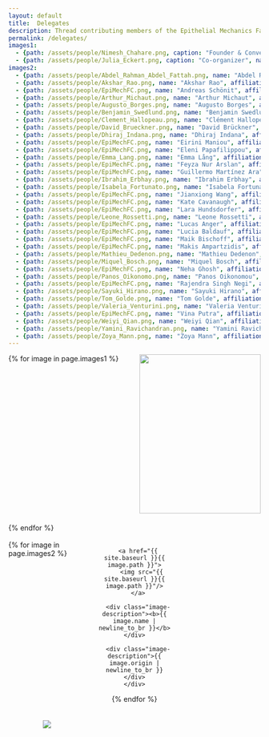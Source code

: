 ```yaml
---
layout: default
title:  Delegates
description: Thread contributing members of the Epithelial Mechanics Fan club
permalink: /delegates/
images1:
  - {path: /assets/people/Nimesh_Chahare.png, caption: "Founder & Convenor ", name: "Nimesh Chahare", description: "Columbia University \n New York, USA"}
  - {path: /assets/people/Julia_Eckert.png, caption: "Co-organizer", name: "Julia Eckert",  description: "University of Queensland \n Brisbane, Australia"}
images2: 
  - {path: /assets/people/Abdel_Rahman_Abdel_Fattah.png, name: "Abdel Rahman Abdel Fattah", affiliation: "...", origin: "Vienna, Austria"}
  - {path: /assets/people/Akshar_Rao.png, name: "Akshar Rao", affiliation: "...", origin: "Bengaluru, India"}
  - {path: /assets/people/EpiMechFC.png, name: "Andreas Schönit", affiliation: "...", origin: "Paris, France"}
  - {path: /assets/people/Arthur_Michaut.png, name: "Arthur Michaut", affiliation: "...", origin: "Paris, France"}
  - {path: /assets/people/Augusto_Borges.png, name: "Augusto Borges", affiliation: "...", origin: "Cambridge, UK"}
  - {path: /assets/people/Benjamin_Swedlund.png, name: "Benjamin Swedlund", affiliation: "...", origin: "Los Angeles, USA"}
  - {path: /assets/people/Clement_Hallopeau.png, name: "Clément Hallopeau", affiliation: "...", origin: "Barcelona, Spain"}
  - {path: /assets/people/David_Brueckner.png, name: "David Brückner", affiliation: "...", origin: "Basel, Switzerland"}
  - {path: /assets/people/Dhiraj_Indana.png, name: "Dhiraj Indana", affiliation: "...", origin: "Pasadena, USA"}
  - {path: /assets/people/EpiMechFC.png, name: "Eirini Maniou", affiliation: "...", origin: "Padova, Italy"}
  - {path: /assets/people/EpiMechFC.png, name: "Eleni Papafilippou", affiliation: "...", origin: "London, UK"}
  - {path: /assets/people/Emma_Lang.png, name: "Emma Lång", affiliation: "...", origin: "Oslo, Norway"}
  - {path: /assets/people/EpiMechFC.png, name: "Feyza Nur Arslan", affiliation: "...", origin: "Lausanne, Switzerland"}
  - {path: /assets/people/EpiMechFC.png, name: "Guillermo Martínez Ara", affiliation: "...", origin: "Barcelona, Spain"}
  - {path: /assets/people/Ibrahim_Erbhay.png, name: "Ibrahim Erbhay", affiliation: "...", origin: "Galway, Ireland"}
  - {path: /assets/people/Isabela_Fortunato.png, name: "Isabela Fortunato", affiliation: "...", origin: "Barcelona, Spain"}
  - {path: /assets/people/EpiMechFC.png, name: "Jianxiong Wang", affiliation: "...", origin: "Brisbane, Australia"}
  - {path: /assets/people/EpiMechFC.png, name: "Kate Cavanaugh", affiliation: "...", origin: "San Francisco, USA"}
  - {path: /assets/people/EpiMechFC.png, name: "Lara Hundsdorfer", affiliation: "...", origin: "Tübingen, Germany"}
  - {path: /assets/people/Leone_Rossetti.png, name: "Leone Rossetti", affiliation: "...", origin: "London, UK"}
  - {path: /assets/people/EpiMechFC.png, name: "Lucas Anger", affiliation: "...", origin: "Paris, France"}
  - {path: /assets/people/EpiMechFC.png, name: "Lucia Baldauf", affiliation: "...", origin: "London, UK"}
  - {path: /assets/people/EpiMechFC.png, name: "Maik Bischoff", affiliation: "...", origin: "Chapel Hill, USA"}
  - {path: /assets/people/EpiMechFC.png, name: "Makis Ampartzidis", affiliation: "...", origin: "Cambridge, UK"}
  - {path: /assets/people/Mathieu_Dedenon.png, name: "Mathieu Dedenon", affiliation: "...", origin: "Geneva, Switzerland"}
  - {path: /assets/people/Miquel_Bosch.png, name: "Miquel Bosch", affiliation: "...", origin: "Barcelona, Spain"}
  - {path: /assets/people/EpiMechFC.png, name: "Neha Ghosh", affiliation: "...", origin: "New York, USA"}
  - {path: /assets/people/Panos_Oikonomo.png, name: "Panos Oikonomou", affiliation: "...", origin: "New York, USA"}
  - {path: /assets/people/EpiMechFC.png, name: "Rajendra Singh Negi", affiliation: "...", origin: "Syracuse, USA"}
  - {path: /assets/people/Sayuki_Hirano.png, name: "Sayuki Hirano", affiliation: "...", origin: "Kyoto, Japan"}
  - {path: /assets/people/Tom_Golde.png, name: "Tom Golde", affiliation: "...", origin: "Barcelona, Spain"}
  - {path: /assets/people/Valeria_Venturini.png, name: "Valeria Venturini", affiliation: "...", origin: "Barcelona, Spain"}
  - {path: /assets/people/EpiMechFC.png, name: "Vina Putra", affiliation: "...", origin: "Sydney, Australia"}
  - {path: /assets/people/Weiyi_Qian.png, name: "Weiyi Qian", affiliation: "...", origin: "New York, USA"}
  - {path: /assets/people/Yamini_Ravichandran.png, name: "Yamini Ravichandran", affiliation: "...", origin: "Geneva, Switzerland"}
  - {path: /assets/people/Zoya_Mann.png, name: "Zoya Mann", affiliation: "...", origin: "Brisbane, Australia"}
---
```


<div class="gallery1">
  {% for image in page.images1 %}
    <div class="gallery-item">
      <a href="{{ site.baseurl }}{{ image.path }}">
        <img src="{{ site.baseurl }}{{ image.path }}"/>
      </a>
      <div class="image-caption">{{ image.caption }}</div>
      <div class="image-description"><b>{{ image.name | newline_to_br }}</b></div>
      <div class="image-description">{{ image.description | newline_to_br }}</div>
    </div>
  {% endfor %}
</div>

<br>
<div class="gallery2">
  {% for image in page.images2 %}
    <div class="gallery-item">
    
      <a href="{{ site.baseurl }}{{ image.path }}">
        <img src="{{ site.baseurl }}{{ image.path }}"/>
      </a>
     
      <div class="image-description"><b>{{ image.name | newline_to_br }}</b></div>
 <!--      
      <div class="image-description">{{ image.affiliation | newline_to_br }}</div>
 -->      
      <div class="image-description">{{ image.origin | newline_to_br }}</div>
    </div>
  {% endfor %}
  <br>
</div>

<br>
<div style="text-align: center;">
  <a href="{{ site.baseurl }}/assets/people/000_Blank_world_map_Equal_Earth_projection.svg">  
            <img src="{{ site.baseurl }} /assets/people/000_Blank_world_map_Equal_Earth_projection.svg"/>
  </a>
</div>




<style>
  .gallery1 {
    display: grid;
    grid-template-columns: repeat(2, 1fr);
    gap: 20px;
    max-width: 800px;
    margin: 0 auto;
  }

  .gallery2 {
    display: grid;
    grid-template-columns: repeat(3, 1fr);
    gap: 20px;
    max-width: 800px;
    margin: 0 auto;
  }
  
  .gallery-item {
    overflow: hidden;
    text-align: center;
  }
  
  .gallery-item img {
    width: 100%;
    height: auto;
    aspect-ratio: 1/1;
    object-fit: cover;
    transition: transform 0.5s ease-in-out;
  }
  
  .gallery-item:hover img {
    transform: scale(1.1);
  }
  
  .image-caption {
    margin-top: 10px;
    font-size: 0.9em;
    color: #666;
  }
</style>





<!--
<div class="gallery">
  {% for image in page.images %}
    <div class="gallery-item">
      <a href="{{ site.baseurl }}{{ image.path }}">
        <img src="{{ site.baseurl }}{{ image.path }}"/>
      </a>
      <div class="image-caption">{{ image.caption }}</div>
      <div class="image-description">{{ image.description | newline_to_br }}</div>
    </div>
  {% endfor %}
</div>

<style>
  .gallery {
    display: grid;
    grid-template-columns: repeat(2, 1fr);
    gap: 20px;
    max-width: 800px;
    margin: 0 auto;
  }
  
  .gallery-item {
    overflow: hidden;
    text-align: center;
  }
  
  .gallery-item img {
    width: 100%;
    height: auto;
    aspect-ratio: 1/1;
    object-fit: cover;
    transition: transform 0.5s ease-in-out;
  }
  
  .gallery-item:hover img {
    transform: scale(1.1);
  }
  
  .image-caption {
    margin-top: 10px;
    font-size: 0.9em;
    color: #666;
  }
</style>
-->

